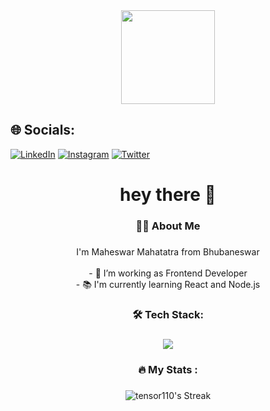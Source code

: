 <div align="center">
  <img height="150" src="https://camo.githubusercontent.com/62da68eb62b1e5f175f7d1f0191dd89a653d7908feb22d37d4a0ab07365d6791/68747470733a2f2f6d656469612e67697068792e636f6d2f6d656469612f4d3967624264396e6244724f5475314d71782f67697068792e676966"  />
</div>

###
<div align="center">

</div>

## 🌐 Socials:
[![LinkedIn](https://img.shields.io/badge/LinkedIn-%230077B5.svg?logo=linkedin&logoColor=white)](https://linkedin.com/in/maheswar-mahapatra-808121273/) [![Instagram](https://img.shields.io/badge/Instagram-%23E4405F.svg?logo=Instagram&logoColor=white)]([https://instagram.com/soubhikgon_](https://www.instagram.com/maheswar_110/)) [![Twitter](https://img.shields.io/badge/Twitter-%000000.svg?logo=Twitter&logoColor=white)](https://twitter.com/Maheswar_110)


###


###

<h1 align="center">hey there 👋</h1>

###

<h3 align="center">👩‍💻  About Me</h3>

###

<p align="center">I'm Maheswar Mahatatra from Bhubaneswar<br><br>- 🔭 I’m working as Frontend Developer<br>- 📚 I'm currently learning React and Node.js

###

<h3 align="center">🛠 Tech Stack:</h3>

###

<p align="center">
  <a href="https://skillicons.dev">
    <img src="https://skillicons.dev/icons?i=html,css,js,react,git,github,c,cpp,py,figma,tailwind,vite,vscode" />
  </a>
</p>

###

<h3 align="center">🔥   My Stats :</h3>

###

<div align=center>

  ![tensor110's Streak](https://github-readme-streak-stats.herokuapp.com/?user=tensor110&theme=vue-dark&hide_border=false)
</div>

###

